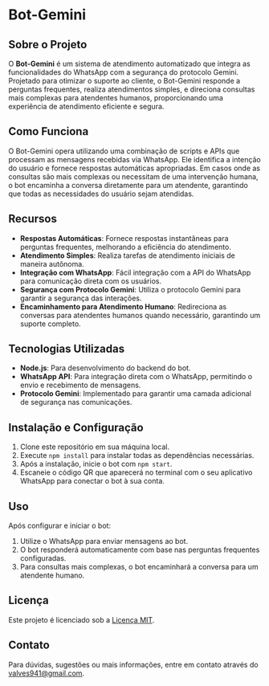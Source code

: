 # Bot-Gemini

## Sobre o Projeto
O **Bot-Gemini** é um sistema de atendimento automatizado que integra as funcionalidades do WhatsApp com a segurança do protocolo Gemini. Projetado para otimizar o suporte ao cliente, o Bot-Gemini responde a perguntas frequentes, realiza atendimentos simples, e direciona consultas mais complexas para atendentes humanos, proporcionando uma experiência de atendimento eficiente e segura.

## Como Funciona
O Bot-Gemini opera utilizando uma combinação de scripts e APIs que processam as mensagens recebidas via WhatsApp. Ele identifica a intenção do usuário e fornece respostas automáticas apropriadas. Em casos onde as consultas são mais complexas ou necessitam de uma intervenção humana, o bot encaminha a conversa diretamente para um atendente, garantindo que todas as necessidades do usuário sejam atendidas.

## Recursos
- **Respostas Automáticas**: Fornece respostas instantâneas para perguntas frequentes, melhorando a eficiência do atendimento.
- **Atendimento Simples**: Realiza tarefas de atendimento iniciais de maneira autônoma.
- **Integração com WhatsApp**: Fácil integração com a API do WhatsApp para comunicação direta com os usuários.
- **Segurança com Protocolo Gemini**: Utiliza o protocolo Gemini para garantir a segurança das interações.
- **Encaminhamento para Atendimento Humano**: Redireciona as conversas para atendentes humanos quando necessário, garantindo um suporte completo.

## Tecnologias Utilizadas
- **Node.js**: Para desenvolvimento do backend do bot.
- **WhatsApp API**: Para integração direta com o WhatsApp, permitindo o envio e recebimento de mensagens.
- **Protocolo Gemini**: Implementado para garantir uma camada adicional de segurança nas comunicações.

## Instalação e Configuração
1. Clone este repositório em sua máquina local.
2. Execute `npm install` para instalar todas as dependências necessárias.
3. Após a instalação, inicie o bot com `npm start`.
4. Escaneie o código QR que aparecerá no terminal com o seu aplicativo WhatsApp para conectar o bot à sua conta.

## Uso
Após configurar e iniciar o bot:
1. Utilize o WhatsApp para enviar mensagens ao bot.
2. O bot responderá automaticamente com base nas perguntas frequentes configuradas.
3. Para consultas mais complexas, o bot encaminhará a conversa para um atendente humano.


## Licença
Este projeto é licenciado sob a [Licença MIT](LICENSE).

## Contato
Para dúvidas, sugestões ou mais informações, entre em contato através do [valves941@gmail.com](mailto:valves941@gmail.com).
